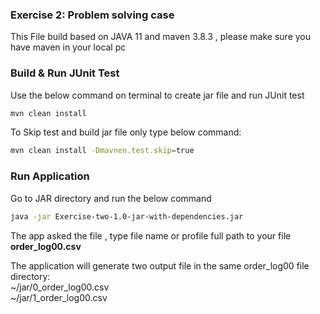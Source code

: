 ### Exercise 2: Problem solving case

This File build based on JAVA 11 and maven 3.8.3 , please make sure you have maven in your local pc <br/>

### Build & Run JUnit Test
Use the below command on terminal to create jar file and run JUnit test
```bash
mvn clean install
```

To Skip test and build jar file only type below command:
```bash
mvn clean install -Dmavnen.test.skip=true
```

### Run Application
Go to JAR directory and run the below command 
 ```bash
 java -jar Exercise-two-1.0-jar-with-dependencies.jar
```
The app asked the file , type file name or profile full path to your file 
<b>order_log00.csv</b>

The application will  generate two output file in the same  order_log00 file directory:<br/>
~/jar/0_order_log00.csv<br/>
~/jar/1_order_log00.csv<br/>


